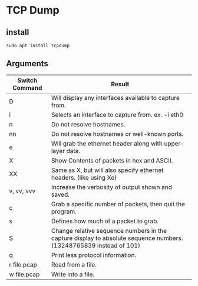 # TCP Dump

## install
```
sudo apt install tcpdump 
```
## Arguments
| Switch Command | Result                                                                                                     |
|----------------|------------------------------------------------------------------------------------------------------------|
| D              | Will display any interfaces available to capture from.                                                      |
| i              | Selects an interface to capture from. ex. -i eth0                                                           |
| n              | Do not resolve hostnames.                                                                                  |
| nn             | Do not resolve hostnames or well-known ports.                                                               |
| e              | Will grab the ethernet header along with upper-layer data.                                                  |
| X              | Show Contents of packets in hex and ASCII.                                                                  |
| XX             | Same as X, but will also specify ethernet headers. (like using Xe)                                          |
| v, vv, vvv     | Increase the verbosity of output shown and saved.                                                           |
| c              | Grab a specific number of packets, then quit the program.                                                   |
| s              | Defines how much of a packet to grab.                                                                      |
| S              | Change relative sequence numbers in the capture display to absolute sequence numbers. (13248765839 instead of 101) |
| q              | Print less protocol information.                                                                            |
| r file.pcap    | Read from a file.                                                                                          |
| w file.pcap    | Write into a file.                                                                                         |

